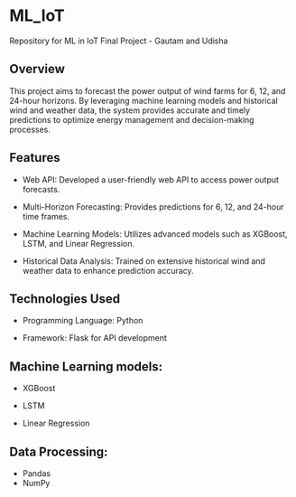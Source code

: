 # ML_IoT

Repository for ML in IoT Final Project - Gautam and Udisha

## Overview
This project aims to forecast the power output of wind farms for 6, 12, and 24-hour horizons. By leveraging machine learning models and historical wind and weather data, the system provides accurate and timely predictions to optimize energy management and decision-making processes.

## Features
- Web API: Developed a user-friendly web API to access power output forecasts.

- Multi-Horizon Forecasting: Provides predictions for 6, 12, and 24-hour time frames.

- Machine Learning Models: Utilizes advanced models such as XGBoost, LSTM, and Linear Regression.

- Historical Data Analysis: Trained on extensive historical wind and weather data to enhance prediction accuracy.

## Technologies Used
- Programming Language: Python

- Framework: Flask for API development

## Machine Learning models:
- XGBoost

- LSTM

- Linear Regression

## Data Processing:
- Pandas
- NumPy
